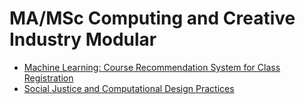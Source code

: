 # MA/MSc Computing and Creative Industry Modular


* [Machine Learning: Course Recommendation System for Class Registration](https://github.com/Yifan-FENG/personalization-ual)
* [Social Justice and Computational Design Practices](https://github.com/Yifan-FENG/feministcoding-ual)
